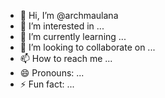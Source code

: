 - 👋 Hi, I’m @archmaulana
- 👀 I’m interested in ...
- 🌱 I’m currently learning ...
- 💞️ I’m looking to collaborate on ...
- 📫 How to reach me ...
- 😄 Pronouns: ...
- ⚡ Fun fact: ...

<!---
archmad-maul/archmad-maul is a ✨ special ✨ repository because its `README.md` (this file) appears on your GitHub profile.
You can click the Preview link to take a look at your changes.
--->
